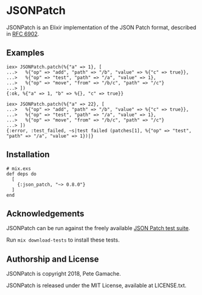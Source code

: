 # JSONPatch

JSONPatch is an Elixir implementation of the JSON Patch format,
described in [RFC 6902](http://tools.ietf.org/html/rfc6902).

## Examples

    iex> JSONPatch.patch(%{"a" => 1}, [
    ...>   %{"op" => "add", "path" => "/b", "value" => %{"c" => true}},
    ...>   %{"op" => "test", "path" => "/a", "value" => 1},
    ...>   %{"op" => "move", "from" => "/b/c", "path" => "/c"}
    ...> ])
    {:ok, %{"a" => 1, "b" => %{}, "c" => true}}

    iex> JSONPatch.patch(%{"a" => 22}, [
    ...>   %{"op" => "add", "path" => "/b", "value" => %{"c" => true}},
    ...>   %{"op" => "test", "path" => "/a", "value" => 1},
    ...>   %{"op" => "move", "from" => "/b/c", "path" => "/c"}
    ...> ])
    {:error, :test_failed, ~s|test failed (patches[1], %{"op" => "test", "path" => "/a", "value" => 1})|}


## Installation

    # mix.exs
    def deps do
      [
        {:json_patch, "~> 0.8.0"}
      ]
    end


## Acknowledgements

JSONPatch can be run against the freely available
[JSON Patch test suite](https://github.com/json-patch/json-patch-test).

Run `mix download-tests` to install these tests.


## Authorship and License

JSONPatch is copyright 2018, Pete Gamache.

JSONPatch is released under the MIT License, available at LICENSE.txt.

